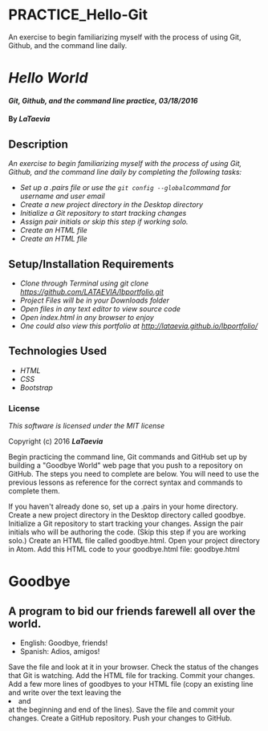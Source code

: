 # PRACTICE_Hello-Git
An exercise to begin familiarizing myself with the process of using Git, Github, and the command line daily.
# _Hello World_

#### _Git, Github, and the command line practice, 03/18/2016_

#### By _**LaTaevia**_

## Description

_An exercise to begin familiarizing myself with the process of using Git, Github, and the command line daily by completing the following tasks:_

* _Set up a .pairs file or use the `git config --global`command for username and user email_
* _Create a new project directory in the Desktop directory_
* _Initialize a Git repository to start tracking changes_
* _Assign pair initials or skip this step if working solo._
* _Create an HTML file_
* _Create an HTML file_

## Setup/Installation Requirements

* _Clone through Terminal using git clone https://github.com/LATAEVIA/lbportfolio.git_
* _Project Files will be in your Downloads folder_
* _Open files in any text editor to view source code_
* _Open index.html in any browser to enjoy_
* _One could also view this portfolio at http://lataevia.github.io/lbportfolio/_


## Technologies Used

* _HTML_
* _CSS_
* _Bootstrap_

### License

*This software is licensed under the MIT license*

Copyright (c) 2016 **_LaTaevia_**

Begin practicing the command line, Git commands and GitHub set up by building a "Goodbye World" web page that you push to a repository on GitHub. The steps you need to complete are below. You will need to use the previous lessons as reference for the correct syntax and commands to complete them.

If you haven't already done so, set up a .pairs in your home directory.
Create a new project directory in the Desktop directory called goodbye.
Initialize a Git repository to start tracking your changes.
Assign the pair initials who will be authoring the code. (Skip this step if you are working solo.)
Create an HTML file called goodbye.html.
Open your project directory in Atom.
Add this HTML code to your goodbye.html file:
goodbye.html
<h1> Goodbye </h1>
<h2> A program to bid our friends farewell all over the world. </h2>

<ul>
  <li> English: Goodbye, friends! </li>
  <li> Spanish:  Adios, amigos! </li>
</ul>
Save the file and look at it in your browser.
Check the status of the changes that Git is watching.
Add the HTML file for tracking.
Commit your changes.
Add a few more lines of goodbyes to your HTML file (copy an existing line and write over the text leaving the <li> and </li> at the beginning and end of the lines).
Save the file and commit your changes.
Create a GitHub repository.
Push your changes to GitHub.
